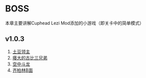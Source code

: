 # BOSS
本章主要讲解Cuphead Lezi Mod添加的小游戏（即关卡中的简单模式）
## v1.0.3
1. [土豆领主](./土豆领主.md)
2. [痿大的古比三兄弟](./痿大的古比三兄弟.md)
3. [空中斗龙](./空中斗龙.md)
4. [齐柏林B面](./齐柏林B面.md)